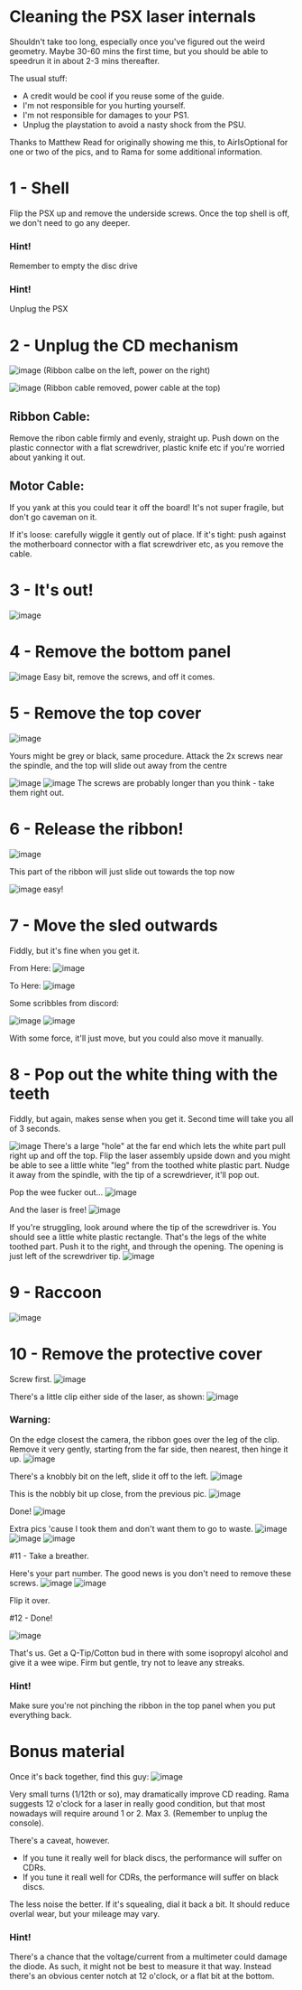 
# Cleaning the PSX laser internals

Shouldn't take too long, especially once you've figured out the weird geometry.
Maybe 30-60 mins the first time, but you should be able to speedrun it in about 2-3 mins thereafter.

The usual stuff:
- A credit would be cool if you reuse some of the guide.
- I'm not responsible for you hurting yourself.
- I'm not responsible for damages to your PS1.
- Unplug the playstation to avoid a nasty shock from the PSU.

Thanks to Matthew Read for originally showing me this, to AirIsOptional for one or two of the pics, and to Rama for some additional information.


# 1 - Shell

Flip the PSX up and remove the underside screws.
Once the top shell is off, we don't need to go any deeper.

### Hint!
Remember to empty the disc drive

### Hint!
Unplug the PSX


# 2 - Unplug the CD mechanism

![image](pics/step0a.jpg)
(Ribbon calbe on the left, power on the right)

![image](pics/step0b.jpg)
(Ribbon cable removed, power cable at the top)

## Ribbon Cable:
Remove the ribon cable firmly and evenly, straight up.
Push down on the plastic connector with a flat screwdriver, plastic knife etc if you're worried about yanking it out.

## Motor Cable:
If you yank at this you could tear it off the board!
It's not super fragile, but don't go caveman on it.

If it's loose: carefully wiggle it gently out of place.
If it's tight: push against the motherboard connector with a flat screwdriver etc, as you remove the cable.


# 3 - It's out!

![image](pics/step2.jpg)

# 4 - Remove the bottom panel

![image](pics/step4.jpg)
Easy bit, remove the screws, and off it comes.

# 5 - Remove the top cover

![image](pics/step6a.jpg)

Yours might be grey or black, same procedure.
Attack the 2x screws near the spindle, and the top will slide out away from the centre

![image](pics/step6b.jpg)
![image](pics/step6c.jpg)
The screws are probably longer than you think - take them right out.

# 6 - Release the ribbon!

![image](pics/step8a.jpg)

This part of the ribbon will just slide out towards the top now

![image](pics/step8b.jpg)
easy!

# 7 - Move the sled outwards

Fiddly, but it's fine when you get it.

From Here:
![image](pics/step10a.jpg)

To Here:
![image](pics/step10b.jpg)


Some scribbles from discord:

![image](pics/step10c.png)
![image](pics/step10d.png)

With some force, it'll just move, but you could also move it manually.


# 8 - Pop out the white thing with the teeth

Fiddly, but again, makes sense when you get it.
Second time will take you all of 3 seconds.

![image](pics/step12a.png)
There's a large "hole" at the far end which lets the white part pull right up and off the top.
Flip the laser assembly upside down and you might be able to see a little white "leg" from the toothed white plastic part.
Nudge it away from the spindle, with the tip of a screwdriever, it'll pop out.

Pop the wee fucker out...
![image](pics/step12b.jpg)

And the laser is free!
![image](pics/step12c.jpg)

If you're struggling, look around where the tip of the screwdriver is.
You should see a little white plastic rectangle.
That's the legs of the white toothed part.
Push it to the right, and through the opening.
The opening is just left of the screwdriver tip.
![image](pics/step12d.jpg)

# 9 - Raccoon

![image](pics/step14.jpg)

# 10 - Remove the protective cover

Screw first.
![image](pics/step16a.jpg)

There's a little clip either side of the laser, as shown:
![image](pics/step16b.jpg)

### Warning:
On the edge closest the camera, the ribbon goes over the leg of the clip.
Remove it very gently, starting from the far side, then nearest, then hinge it up.
![image](pics/step16c.jpg)

There's a knobbly bit on the left, slide it off to the left.
![image](pics/step16d.png)

This is the nobbly bit up close, from the previous pic.
![image](pics/step16e.png)

Done!
![image](pics/step16f.jpg)


Extra pics 'cause I took them and don't want them to go to waste.
![image](pics/step16g.jpg)
![image](pics/step16h.jpg)
![image](pics/step16i.jpg)


#11 - Take a breather.

Here's your part number.
The good news is you don't need to remove these screws.
![image](pics/step18a.jpg)
![image](pics/step18b.jpg)

Flip it over.

#12 - Done!

![image](pics/step20.jpg)

That's us.
Get a Q-Tip/Cotton bud in there with some isopropyl alcohol and give it a wee wipe.
Firm but gentle, try not to leave any streaks.

### Hint!
Make sure you're not pinching the ribbon in the top panel when you put everything back.


# Bonus material

Once it's back together, find this guy:
![image](pics/bonus0.png)

Very small turns (1/12th or so), may dramatically improve CD reading. Rama suggests 12 o'clock for a laser in really good condition, but that most nowadays will require around 1 or 2. Max 3.
(Remember to unplug the console).

There's a caveat, however.
- If you tune it really well for black discs, the performance will suffer on CDRs.
- If you tune it reall well for CDRs, the performance will suffer on black discs.

The less noise the better. If it's squealing, dial it back a bit.
It should reduce overlal wear, but your mileage may vary.

### Hint!
There's a chance that the voltage/current from a multimeter could damage the diode. As such, it might not be best to measure it that way. Instead there's an obvious center notch at 12 o'clock, or a flat bit at the bottom.


















